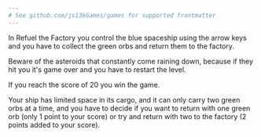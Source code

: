 ```yaml
---
# See github.com/js13kGames/games for supported frontmatter
---
```

In Refuel the Factory you control the blue spaceship using the arrow keys and you have to collect the green orbs and return them to the factory.

Beware of the asteroids that constantly come raining down, because if they hit you it's game over and you have to restart the level.

If you reach the score of 20 you win the game.

Your ship has limited space in its cargo, and it can only carry two green orbs at a time, and you have to decide if you want to return with one green orb (only 1 point to your score) or try and return with two to the factory (2 points added to your score).
